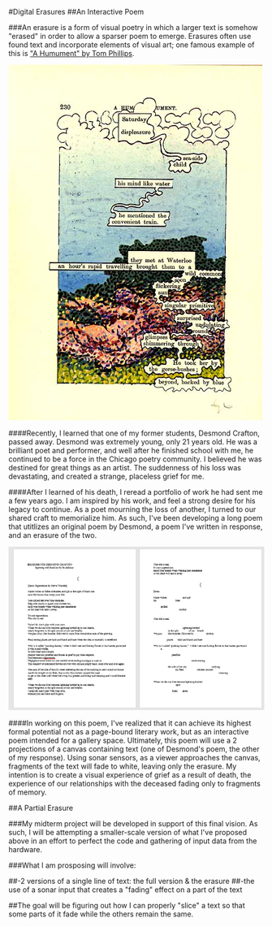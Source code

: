 #Digital Erasures
##An Interactive Poem

###An erasure is a form of visual poetry in which a larger text is somehow "erased" in order to allow a sparser poem to emerge. Erasures often use found text and incorporate elements of visual art; one famous example of this is ["A Humument" by Tom Phillips](http://www.tomphillips.co.uk/humument). 

![A Humument](hum.jpg)

####Recently, I learned that one of my former students, Desmond Crafton, passed away. Desmond was extremely young, only 21 years old. He was a brilliant poet and performer, and well after he finished school with me, he continued to be a force in the Chicago poetry community. I believed he was destined for great things as an artist. The suddenness of his loss was devastating, and created a strange, placeless grief for me. 

####After I learned of his death, I reread a portfolio of work he had sent me a few years ago. I am inspired by his work, and feel a strong desire for his legacy to continue. As a poet mourning the loss of another, I turned to our shared craft to memorialize him. As such, I've been developing a long poem that utitlizes an original poem by Desmond, a poem I've written in response, and an erasure of the two. 

![Excerpt from Erasure for Desmond Crafton](des.PNG)

####In working on this poem, I've realized that it can achieve its highest formal potential not as a page-bound literary work, but as an interactive poem intended for a gallery space. Ultimately, this poem will use a 2 projections of a canvas containing text (one of Desmond's poem, the other of my response). Using sonar sensors, as a viewer approaches the canvas, fragments of the text will fade to white, leaving only the erasure. My intention is to create a visual experience of grief as a result of death, the experience of our relationships with the deceased fading only to fragments of memory. 


##A Partial Erasure 

###My midterm project will be developed in support of this final vision. As such, I will be attempting a smaller-scale version of what I've proposed above in an effort to perfect the code and gathering of input data from the hardware. 

###What I am prosposing will involve:

##-2 versions of a single line of text: the full version & the erasure
##-the use of a sonar input that creates a "fading" effect on a part of the text

##The goal will be figuring out how I can properly "slice" a text so that some parts of it fade while the others remain the same. 